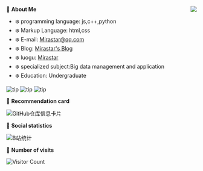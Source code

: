 
 <a href="#"> <img align="right" src="https://github-stats.ubrong.com/api?username=Millastar&show_icons=true&theme=tokyonight" /> </a>
  🌸 **About Me**
 
- ❄️ programming language: js,c++,python
- ❄️ Markup Language: html,css
- ❄️ E-mail: Mirastar@qq.com
- ❄️ Blog: [Mirastar's Blog](https://mirastar.top)
- ❄️ luogu: [Mirastar](https://www.luogu.com.cn/user/88405)
- ❄️ specialized subject:Big data management and application
- ❄️ Education: Undergraduate

![tip](https://badgen.net/badge/python/3.8.0/green?icon=circleci)
![tip](https://badgen.net/badge/vue/2.0/yellow?icon=maven)
![tip](https://badgen.net/badge/c++/VC17.0/orange?icon=chrome) 

 🌸 **Recommendation card**
 
 ![GitHub仓库信息卡片](https://github-stats.ubrong.com/api/pin/?username=CjangCjengh&repo=MoeGoe&theme=dark)
 
 🌸 **Social statistics**
 
 ![B站统计](https://stats.justsong.cn/api/bilibili/?id=23380452&theme=dark)
 
 🌸 **Number of visits**
 
 ![Visitor Count](https://profile-counter.glitch.me/{Millastar}/count.svg)
